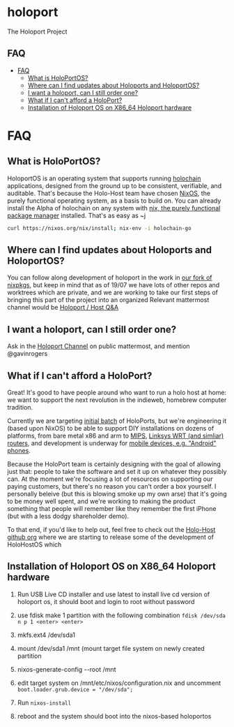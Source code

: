 # holoport
The Holoport Project

## FAQ
- [FAQ](#sec-1)
  - [What is HoloPortOS?](#sec-1-1)
  - [Where can I find updates about Holoports and HoloportOS?](#sec-1-2)
  - [I want a holoport, can I still order one?](#sec-1-3)
  - [What if I can't afford a HoloPort?](#sec-1-4)
  - [Installation of Holoport OS on X86_64 Holoport hardware](#sec-1-5)

# FAQ<a id="sec-1"></a>

## What is HoloPortOS?<a id="sec-1-1"></a>

HoloportOS is an operating system that supports running [holochain](https://holochain.org/) applications, designed from the ground up to be consistent, verifiable, and auditable. That's because the Holo-Host team have chosen [NixOS](https://nixos.org/nix/), the purely functional operating system, as a basis to build on. You can already install the Alpha of holochain on any system with [nix, the purely functional package manager](https://nixos.org/nix/) installed. That's as easy as ~j

```bash
curl https://nixos.org/nix/install; nix-env -i holochain-go
```

## Where can I find updates about Holoports and HoloportOS?<a id="sec-1-2"></a>

You can follow along development of holoport in the work in [our fork of nixpkgs](https://github.com/holo-host/nixpkgs), but keep in mind that as of 19/07 we have lots of other repos and worktrees which are private, and we are working to take our first steps of bringing this part of the project into an organized Relevant mattermost channel would be [Holoport / Host Q&A](https://chat.holochain.org/appsup/channels/holoport-host-qa)

## I want a holoport, can I still order one?<a id="sec-1-3"></a>

Ask in the [Holoport Channel](https://chat.holochain.org/appsup/channels/holoport-host-qa) on public mattermost, and mention @gavinrogers

## What if I can't afford a HoloPort?<a id="sec-1-4"></a>

Great! It's good to have people around who want to run a holo host at home: we want to support the next revolution in the indieweb, homebrew computer tradition.

Currently we are targeting [initial batch](https://www.indiegogo.com/projects/holo-take-back-the-internet-shared-p2p-hosting-community#/) of HoloPorts, but we're engineering it (based upon NixOS) to be able to support DIY installations on dozens of platforms, from bare metal x86 and arm to [MIPS](https://www.linux-mips.org/wiki/Distributions#NixOS), [Linksys WRT (and simliar) routers](https://github.com/telent/nixwrt), and development is underway for [mobile devices, e.g. "Android" phones](https://github.com/samueldr/mobile-nixos/tree/feature/stage-2).

Because the HoloPort team is certainly designing with the goal of allowing just that: people to take the software and set it up on whatever they possibly can. At the moment we're focusing a lot of resources on supporting our paying customers, but there's no reason you can't order a box yourself. I personally beleive (but this is blowing smoke up my own arse) that it's going to be money well spent, and we're working to making the product something that people will remember like they remember the first iPhone (but with a less dodgy shareholder demo).

To that end, if you'd like to help out, feel free to check out the [Holo-Host github org](https://github.com/Holo-Host/) where we are starting to release some of the development of HoloHostOS which


## Installation of Holoport OS on X86_64 Holoport hardware<a id="sec-1-5"></a>

1. Run USB Live CD installer and use latest to install live cd version of holoport os, it should boot and login to root without password

2. use fdisk make 1 partition with the following combination `fdisk /dev/sda n p 1 <enter> <enter>` 

3. mkfs.ext4 /dev/sda1

4. mount /dev/sda1 /mnt (mount target file system on newly created partition

5. nixos-generate-config --root /mnt

6. edit target system on /mnt/etc/nixos/configuration.nix and uncomment `boot.loader.grub.device = "/dev/sda";`

7. Run `nixos-install`

8. reboot and the system should boot into the nixos-based holoportos
